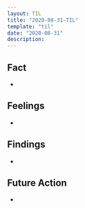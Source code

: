 ```yaml
---
layout: TIL
title: "2020-08-31-TIL"
template: "til"
date: "2020-08-31"
description: 
---
```


## Fact

- 

## Feelings

-

## Findings

-

## Future Action

-
